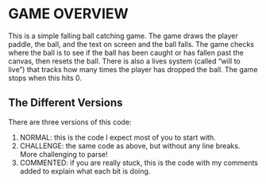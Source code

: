 # GAME OVERVIEW
This is a simple falling ball catching game. The game draws the player paddle, the ball, and the text on screen and the ball falls. The game checks where the ball is to see if the ball has been caught or has fallen past the canvas, then resets the ball. There is also a lives system (called “will to live”) that tracks how many times the player has dropped the ball. The game stops when this hits 0.

## The Different Versions
There are three versions of this code:
1. NORMAL: this is the code I expect most of you to start with.
2. CHALLENGE: the same code as above, but without any line breaks. More challenging to parse!
3. COMMENTED: if you are really stuck, this is the code with my comments added to explain what each bit is doing.
